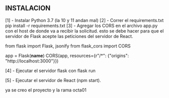  ## INSTALACION 
 [1] - Instalar Python 3.7 (la 10 y 11 andan mal)
 [2] - Correr el requirements.txt
 pip install -r requirements.txt
 [3] - Agregar los CORS en el archivo app.py con el host de donde va a recibir la solicitud.
 esto se debe hacer para que el servidor de Flask acepte las peticiones del servidor de React.

from flask import Flask, jsonify
from flask_cors import CORS

app = Flask(__name__)
CORS(app, resources={r"/*": {"origins": "http://localhost:3000"}})

[4] - Ejecutar el servidor flask con 
flask run 

[5] - Ejecutar el servidor de React (npm start).


ya se creo el proyecto y la rama octa01

